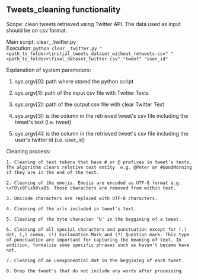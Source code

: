 Tweets_cleaning functionality 
---------------------------------------------
Scope: clean tweets retrieved using Twitter API. The data used as input should be on csv format.


Main script: clear__twitter.py  
Execution: 
    `python clear__twitter.py "<path_to_folder>\initial_tweets_dataset_without_retweets.csv" "<path_to_folder>\final_dataset_twitter.csv" "tweet" "user_id"`
	
	
Explanation of system parameters:

   1. sys.argv[0]: path where stored the python script

   2. sys.argv[1]: path of the input csv file with Twitter Texts

   3. sys.argv[2]: path of the output csv file with clear Twitter Text

   4. sys.argv[3]: is the column in the retrieved tweet's csv file including the tweet's text (i.e. tweet)

   5. sys.argv[4]: is the column in the retrieved tweet's csv file including the user's twitter id (i.e. user_id)
   
	
Cleaning process: 

	1. Cleaning of text tokens that have # or @ prefixes in tweet's texts. The algorithm clears reletive text entity  e.g. @Peter or #GoodMorning if they are in the end of the text. 

    2. Cleaning of the emojis. Emojis are encoded as UTF-8 format e.g. \xF0\x9F\x98\x83. Those characters are removed from within text.

    3. Unicode characters are replaced with UTF-8 characters.   

    4. Cleaning of the urls included in tweet's text.

    5. Cleaning of the byte character 'b' in the beggining of a tweet.

    6. Cleaning of all special characters and punctuation except for (.) dot, (,) comma, (!) Exclamation Mark and (?) Question mark. This type of punctuation are important for capturing the meaning of text. In addition, formalise some specific phrases such as haven't became have not.

    7. Cleaning of an unexponential dot in the beggining of each tweet.

    8. Drop the tweet's that do not include any words after processing.
	
	
